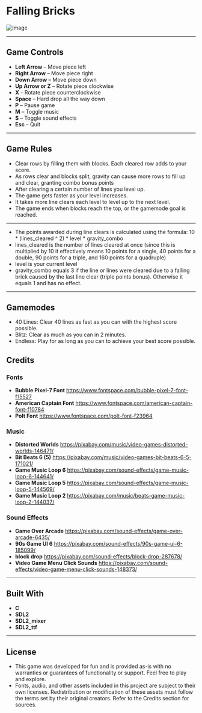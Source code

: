 # Falling Bricks
![image](https://github.com/user-attachments/assets/9a2f67b2-6aa1-4b6f-9d90-93c52f2528fc)

---

## Game Controls

- **Left Arrow** – Move piece left
- **Right Arrow** – Move piece right
- **Down Arrow** – Move piece down
- **Up Arrow or Z** – Rotate piece clockwise
- **X** - Rotate piece counterclockwise
- **Space** – Hard drop all the way down
- **P** – Pause game
- **M** – Toggle music
- **S** – Toggle sound effects
- **Esc** – Quit

---

## Game Rules

- Clear rows by filling them with blocks. Each cleared row adds to your score.
- As rows clear and blocks split, gravity can cause more rows to fill up and clear, granting combo bonus points
- After clearing a certain number of lines you level up.
- The game gets faster as your level increases.
- It takes more line clears each level to level up to the next level.
- The game ends when blocks reach the top, or the gamemode goal is reached.

---

-  The points awarded during line clears is calculated using the formula:  10 * (lines_cleared ^ 2) * level * gravity_combo
-  lines_cleared is the number of lines cleared at once (since this is multiplied by 10 it effectively means 10 points for a single, 40 points for a double, 90 points for a triple, and 160 points for a quadruple)
-  level is your current level
-  gravity_combo equals 3 if the line or lines were cleared due to a falling brick caused by the last line clear (triple points bonus). Otherwise it equals 1 and has no effect.

---

## Gamemodes

- 40 Lines: Clear 40 lines as fast as you can with the highest score possible.
- Blitz: Clear as much as you can in 2 minutes.
- Endless: Play for as long as you can to achieve your best score possible.

##  Credits

### Fonts
- **Bubble Pixel-7 Font** https://www.fontspace.com/bubble-pixel-7-font-f15527
- **American Captain Font** https://www.fontspace.com/american-captain-font-f10784
- **Polt Font** https://www.fontspace.com/polt-font-f23964

### Music
- **Distorted Worlds** https://pixabay.com/music/video-games-distorted-worlds-146471/
- **Bit Beats 6 (5)** https://pixabay.com/music/video-games-bit-beats-6-5-171021/
- **Game Music Loop 6** https://pixabay.com/sound-effects/game-music-loop-6-144641/
- **Game Music Loop 5** https://pixabay.com/sound-effects/game-music-loop-5-144569/
- **Game Music Loop 2** https://pixabay.com/music/beats-game-music-loop-2-144037/

### Sound Effects
- **Game Over Arcade** https://pixabay.com/sound-effects/game-over-arcade-6435/
- **90s Game UI 6** https://pixabay.com/sound-effects/90s-game-ui-6-185099/
- **block drop** https://pixabay.com/sound-effects/block-drop-287678/
- **Video Game Menu Click Sounds** https://pixabay.com/sound-effects/video-game-menu-click-sounds-148373/

---

## Built With

- **C**
- **SDL2**
- **SDL2_mixer**
- **SDL2_ttf**
---

## License

- This game was developed for fun and is provided as-is with no warranties or guarantees of functionality or support. Feel free to play and explore.
- Fonts, audio, and other assets included in this project are subject to their own licenses. Redistribution or modification of these assets must follow the terms set by their original creators. Refer to the Credits section for sources.

